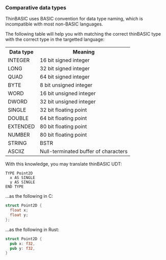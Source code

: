 ### Comparative data types

ThinBASIC uses BASIC convention for data type naming, which is incompatible with most non-BASIC languages.

The following table will help you with matching the correct thinBASIC type with the correct type in the targetted language:
<table>
    <tr><th>Data type</th><th>Meaning</th></tr>
    <tr><td>INTEGER</td><td>16 bit signed integer</td></tr>
    <tr><td>LONG</td><td>32 bit signed integer</td></tr>
    <tr><td>QUAD</td><td>64 bit signed integer</td></tr>    
    <tr><td>BYTE</td><td>8 bit unsigned integer</td></tr>
    <tr><td>WORD</td><td>16 bit unsigned integer</td></tr>
    <tr><td>DWORD</td><td>32 bit unsigned integer</td></tr>
    <tr><td>SINGLE</td><td>32 bit floating point</td></tr>
    <tr><td>DOUBLE</td><td>64 bit floating point</td></tr>
    <tr><td>EXTENDED</td><td>80 bit floating point</td></tr>
    <tr><td>NUMBER</td><td>80 bit floating point</td></tr>
    <tr><td>STRING</td><td>BSTR</td></tr>
    <tr><td>ASCIIZ</td><td>Null-terminated buffer of characters</td></tr>
</table>

With this knowledge, you may translate thinBASIC UDT:
```
TYPE Point2D
  x AS SINGLE
  y AS SINGLE
END TYPE
```

...as the following in C:
```c
struct Point2D {
  float x;
  float y;
};
```

...as the following in Rust:
```rust
struct Point2D {
  pub x: f32,
  pub y: f32,
}
```
